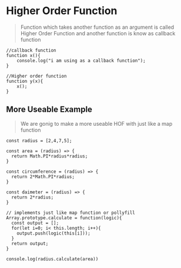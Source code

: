 # Higher Order Function

> Function which takes another function as an argument is called Higher Order Function and another function is know as callback function

```
//callback function
function x(){
    console.log("i am using as a callback function");
}

//Higher order function
function y(x){
    x();
}
```

## More Useable Example

> We are gonig to make a more useable HOF with just like a map function

```
const radius = [2,4,7,5];

const area = (radius) => {
  return Math.PI*radius*radius;
}

const circumference = (radius) => {
  return 2*Math.PI*radius;
}

const daimeter = (radius) => {
  return 2*radius;
}

// implements just like map function or pollyfill
Array.prototype.calculate = function(logic){
  const output = [];
  for(let i=0; i< this.length; i++){
    output.push(logic(this[i]));
  }
  return output;
}

console.log(radius.calculate(area))
```
